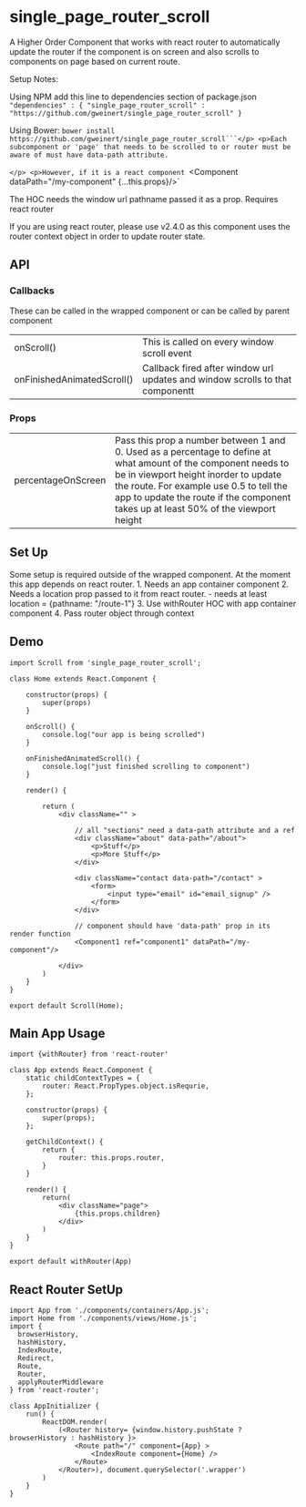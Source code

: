 # single_page_router_scroll
A Higher Order Component that works with react router to automatically update the router if the component is on screen and also scrolls to components on page based on current route.

Setup Notes:
	<p>Using NPM add this line to dependencies section of package.json 
		```
			"dependencies" : {
			   "single_page_router_scroll" : "https://github.com/gweinert/single_page_router_scroll"
			}
		```
	</p>
	<p>Using Bower: `bower install https://github.com/gweinert/single_page_router_scroll```</p>
	<p>Each subcomponent or 'page' that needs to be scrolled to or router must be aware of must have data-path attribute. 
	`<div id="about" data-path="/about"></div>`</p>
	<p>However, if it is a react component
	`<Component dataPath="/my-component" {...this.props}/>`</p>
	<p>The HOC needs the window url pathname passed it as a prop. Requires react router</p>
	
If you are using react router, please use v2.4.0 as this component uses the router context object in order to update router state.

<h2>API</h2>

<h3>Callbacks</h3>
These can be called in the wrapped component or can be called by parent component

<table>
	<tr>
		<td>
			onScroll()
		</td>
		<td>
			This is called on every window scroll event
		</td>
	</tr>
	<tr>
		<td>
			onFinishedAnimatedScroll()
		</td>
		<td>
			Callback fired after window url updates and window scrolls to that componentt
		</td>
	</tr>
</table>

<h3>Props</h3>
<table>
	<tr>
		<td>
			percentageOnScreen
		</td>
		<td>
			Pass this prop a number between 1 and 0. Used as a percentage to define at what amount of the component needs to be in viewport height inorder to update the route.
			For example use 0.5 to tell the app to update the route if the component takes up at least 50% of the viewport height
		</td>
	</tr>
</table>

<h2>Set Up</h2>
Some setup is required outside of the wrapped component. At the moment this app depends on react router.
1. Needs an app container component
2. Needs a location prop passed to it from react router.
	- needs at least location = {pathname: "/route-1"}
3. Use withRouter HOC with app container component
4. Pass router object through context

<h2>Demo</h2>

```
import Scroll from 'single_page_router_scroll';

class Home extends React.Component {
	
	constructor(props) {
		super(props)
	}

	onScroll() {
		console.log("our app is being scrolled")
	}

	onFinishedAnimatedScroll() {
		console.log("just finished scrolling to component")
	}
	
	render() {
		
		return (
			<div className="" >
				
				// all "sections" need a data-path attribute and a ref
				<div className="about" data-path="/about">
					<p>Stuff</p>
					<p>More Stuff</p>
				</div>
				
				<div className="contact data-path="/contact" >
					<form>
						<input type="email" id="email_signup" />
					</form>
				</div>
				
				// component should have 'data-path' prop in its render function
				<Component1 ref="component1" dataPath="/my-component"/>
				
			</div>
		)
	}
}

export default Scroll(Home);

```


<h2>Main App Usage</h2>

```
import {withRouter} from 'react-router'

class App extends React.Component {
	static childContextTypes = {
		router: React.PropTypes.object.isRequrie,
	};

	constructor(props) {
		super(props);
	};
	
	getChildContext() {
		return {
			router: this.props.router,
		}
	}
	
	render() {
		return(
			<div className="page">
				{this.props.children}
    		</div>
		)
	}
}

export default withRouter(App)
```

<h2>React Router SetUp</h2>

```
import App from './components/containers/App.js';
import Home from './components/views/Home.js';
import {
  browserHistory,
  hashHistory,
  IndexRoute,
  Redirect,
  Route,
  Router,
  applyRouterMiddleware
} from 'react-router';

class AppInitializer {
	run() {
		ReactDOM.render( 
			(<Router history= {window.history.pushState ? browserHistory : hashHistory }>
				<Route path="/" component={App} >
					<IndexRoute component={Home} />
				</Route>
			</Router>), document.querySelector('.wrapper')
		)
	}
}

```

